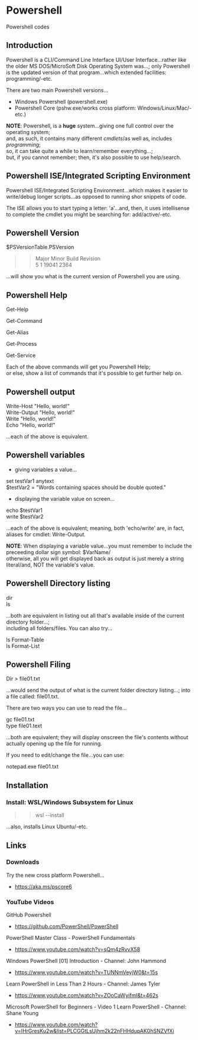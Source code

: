# Powershell
Powershell codes

## Introduction

Powershell is a CLI/Command Line Interface UI/User Interface...rather like the older MS DOS/MicroSoft Disk Operating System was...; only Powershell is the updated version of that program...which extended facilities: programming/-etc.

There are two main Powershell versions...

- Windows Powershell (powershell.exe)
- Powershell Core (pshw.exe/works cross platform: Windows/Linux/Mac/-etc.)

**NOTE**: Powershell, is a **huge** system...giving one full control over the operating system;  
 and, as such, it contains many different *cmdlets*/as well as, includes *programming*;   
 so, it can take quite a while to learn/remember everything...;  
 but, if you cannot remember; then, it's also possible to use help/search.  

## Powershell ISE/Integrated Scripting Environment

Powershell ISE/Integrated Scripting Environment...which makes it easier to write/debug longer scripts...as opposed to running shor snippets of code.

The ISE allows you to start typing a letter: 'a'...and, then, it uses intellisense to complete the cmdlet you might be searching for: add/active/-etc.  

## Powershell Version

$PSVersionTable.PSVersion

>>Major Minor Build Revision    
>>5     1     19041  2364  

...will show you what is the current version of Powershell you are using.

## Powershell Help

Get-Help

Get-Command

Get-Alias

Get-Process

Get-Service

Each of the above commands will get you Powershell Help;  
or else, show a list of commands that it's possible to get further help on.  

## Powershell output

Write-Host "Hello, world!"    
Write-Output "Hello, world!"  
Write "Hello, world!"  
Echo "Hello, world!"  

...each of the above is equivalent.

## Powershell variables

- giving variables a value...  

set testVar1 anytext  
$testVar2 = "Words containing spaces should be double quoted."  

- displaying the variable value on screen...   

echo $testVar1  
write $testVar2   

...each of the above is equivalent; meaning, both 'echo/write' are, in fact, aliases for cmdlet: Write-Output.     

**NOTE**: When displaying a variable value...you must remember to include the preceeding dollar sign symbol: $VarName/    
otherwise, all you will get displayed back as output is just merely a string literal/and, NOT the variable's value.   

## Powershell Directory listing  

dir  
ls   

...both are equivalent in listing out all that's available inside of the current directory folder...;   
including all folders/files. You can also try...  

ls Format-Table  
ls Format-List  

## Powershell Filing

Dir > file01.txt  

...would send the output of what is the current folder directory listing...; 
into a file called: file01.txt.  

There are two ways you can use to read the file...

gc file01.txt   
type file01.text  

...both are equivalent; they will display onscreen the file's contents without actually opening up the file for running.  

If you need to edit/change the file...you can use:  

notepad.exe file01.txt  

## Installation

### Install: WSL/Windows Subsystem for Linux

>> wsl --install

...also, installs Linux Ubuntu/-etc.  

## Links

### Downloads

Try the new cross platform Powershell...  
- https://aka.ms/pscore6  

### YouTube Videos

GitHub Powershell  
- https://github.com/PowerShell/PowerShell  
 
PowerShell Master Class - PowerShell Fundamentals    
- https://www.youtube.com/watch?v=sQm4zRvvX58  

Windows PowerShell [01] Introduction  - Channel: John Hammond  
- https://www.youtube.com/watch?v=TUNNmVeyjW0&t=15s  

Learn PowerShell in Less Than 2 Hours - Channel: James Tyler  
- https://www.youtube.com/watch?v=ZOoCaWyifmI&t=462s  

Microsoft PowerShell for Beginners - Video 1 Learn PowerShell - Channel: Shane Young  
- https://www.youtube.com/watch?v=IHrGresKu2w&list=PLCGGtLsUjhm2k22nFHHdupAK0hSNZVfXi  




